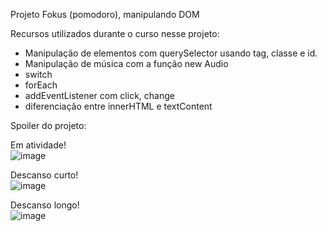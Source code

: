 Projeto Fokus (pomodoro), manipulando DOM

Recursos utilizados durante o curso nesse projeto:

* Manipulação de elementos com querySelector usando tag, classe e id.
* Manipulação de música com a função new Audio
* switch
* forEach
* addEventListener com click, change
* diferenciação entre innerHTML e textContent


Spoiler do projeto: <br>

Em atividade! <br>
![image](https://github.com/JosanBehrends/forkus-manipulando-dom/assets/123435999/ebee3430-075f-406e-80a2-35a451ff4e86)

Descanso curto! <br>
![image](https://github.com/JosanBehrends/forkus-manipulando-dom/assets/123435999/96ae8330-c656-4ed2-a57c-861c6bf83b0d)

Descanso longo! <br>
![image](https://github.com/JosanBehrends/forkus-manipulando-dom/assets/123435999/4df22d4c-1936-4337-9a3b-4946f30bf8fc)
